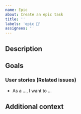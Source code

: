 ```yaml
---
name: Epic
about: Create an epic task
title: ''
labels: 'epic 🎯'
assignees: ''
---
```


## Description
<!-- A clear and concise description of what the epic is about. -->


## Goals
<!-- Describe the epic goals. -->

### User stories (Related issues)
<!-- List the user stories/issues related to this epic -->

- As a ..., I want to ...


## Additional context
<!-- Provide some extra context to the epic. -->

